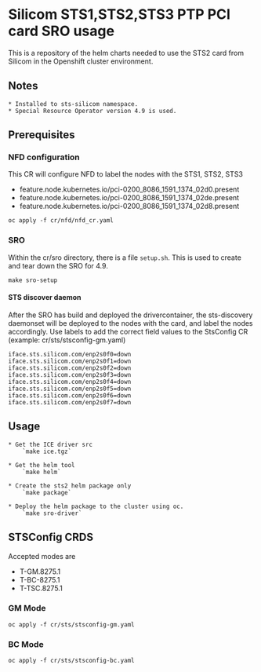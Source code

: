 # Silicom STS1,STS2,STS3 PTP PCI card SRO usage

This is a repository of the helm charts needed to use the STS2 card from Silicom in the Openshift cluster environment.

## Notes
    * Installed to sts-silicom namespace.
    * Special Resource Operator version 4.9 is used.

## Prerequisites

### NFD configuration
This CR will configure NFD to label the nodes with the STS1, STS2, STS3
- feature.node.kubernetes.io/pci-0200_8086_1591_1374_02d0.present
- feature.node.kubernetes.io/pci-0200_8086_1591_1374_02de.present
- feature.node.kubernetes.io/pci-0200_8086_1591_1374_02d8.present

`oc apply -f cr/nfd/nfd_cr.yaml`

### SRO

Within the cr/sro directory, there is a file `setup.sh`. This is used to create and tear down the SRO for 4.9.

`make sro-setup`

#### STS discover daemon
After the SRO has build and deployed the drivercontainer, the sts-discovery daemonset will be deployed to the nodes with the card, and label the nodes accordingly. Use labels to add the correct field values to the StsConfig CR (example: cr/sts/stsconfig-gm.yaml)

`
iface.sts.silicom.com/enp2s0f0=down
iface.sts.silicom.com/enp2s0f1=down
iface.sts.silicom.com/enp2s0f2=down
iface.sts.silicom.com/enp2s0f3=down
iface.sts.silicom.com/enp2s0f4=down
iface.sts.silicom.com/enp2s0f5=down
iface.sts.silicom.com/enp2s0f6=down
iface.sts.silicom.com/enp2s0f7=down
`

## Usage

    * Get the ICE driver src
        `make ice.tgz`

    * Get the helm tool
        `make helm`

    * Create the sts2 helm package only
        `make package`

    * Deploy the helm package to the cluster using oc.
        `make sro-driver`

## STSConfig CRDS

Accepted modes are
- T-GM.8275.1
- T-BC-8275.1
- T-TSC.8275.1

### GM Mode
`oc apply -f cr/sts/stsconfig-gm.yaml`

### BC Mode
`oc apply -f cr/sts/stsconfig-bc.yaml`
